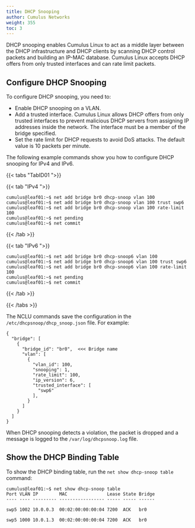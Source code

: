 ```yaml
---
title: DHCP Snooping
author: Cumulus Networks
weight: 355
toc: 3
---
```

DHCP snooping enables Cumulus Linux to act as a middle layer between the DHCP infrastructure and DHCP clients by scanning DHCP control packets and building an IP-MAC database. Cumulus Linux accepts DHCP offers from only trusted interfaces and can rate limit packets.

## Configure DHCP Snooping

To configure DHCP snooping, you need to:

- Enable DHCP snooping on a VLAN.
- Add a trusted interface. Cumulus Linux allows DHCP offers from only trusted interfaces to prevent malicious DHCP servers from assigning IP addresses inside the network. The interface must be a member of the bridge specified.
- Set the rate limit for DHCP requests to avoid DoS attacks. The default value is 10 packets per minute.

The following example commands show you how to configure DHCP snooping for IPv4 and IPv6.

{{< tabs "TabID01 ">}}

{{< tab "IPv4 ">}}

```
cumulus@leaf01:~$ net add bridge br0 dhcp-snoop vlan 100
cumulus@leaf01:~$ net add bridge br0 dhcp-snoop vlan 100 trust swp6
cumulus@leaf01:~$ net add bridge br0 dhcp-snoop vlan 100 rate-limit 100
cumulus@leaf01:~$ net pending
cumulus@leaf01:~$ net commit
```

{{< /tab >}}

{{< tab "IPv6 ">}}

```
cumulus@leaf01:~$ net add bridge br0 dhcp-snoop6 vlan 100
cumulus@leaf01:~$ net add bridge br0 dhcp-snoop6 vlan 100 trust swp6
cumulus@leaf01:~$ net add bridge br0 dhcp-snoop6 vlan 100 rate-limit 100
cumulus@leaf01:~$ net pending
cumulus@leaf01:~$ net commit
```

{{< /tab >}}

{{< /tabs >}}

The NCLU commands save the configuration in the `/etc/dhcpsnoop/dhcp_snoop.json` file. For example:

```
{
  "bridge": [
    {
      "bridge_id": "br0",  <<< Bridge name
      "vlan": [
        {
          "vlan_id": 100,
          "snooping": 1,
          "rate_limit": 100,
          "ip_version": 6,
          "trusted_interface": [
            "swp6"
          ],
        }
      ]
    }
  ]
}
```

When DHCP snooping detects a violation, the packet is dropped and a message is logged to the `/var/log/dhcpsnoop.log` file.

## Show the DHCP Binding Table

To show the DHCP binding table, run the `net show dhcp-snoop table` command:

```
cumulus@leaf01:~$ net show dhcp-snoop table
Port VLAN IP        MAC               Lease State Bridge
---- ---- --------- ----------------- ----- ----- ------

swp5 1002 10.0.0.3  00:02:00:00:00:04 7200  ACK   br0

swp5 1000 10.0.1.3  00:02:00:00:00:04 7200  ACK   br0
```
